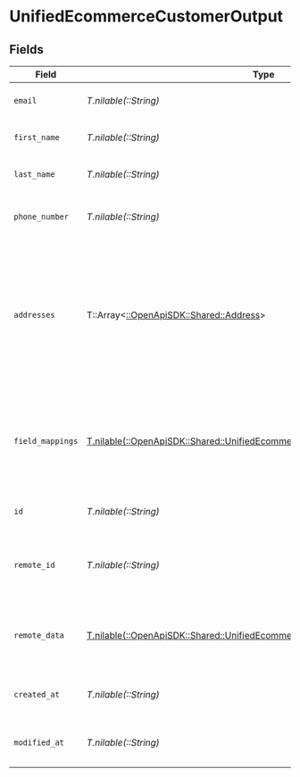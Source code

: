 # UnifiedEcommerceCustomerOutput


## Fields

| Field                                                                                                                                              | Type                                                                                                                                               | Required                                                                                                                                           | Description                                                                                                                                        | Example                                                                                                                                            |
| -------------------------------------------------------------------------------------------------------------------------------------------------- | -------------------------------------------------------------------------------------------------------------------------------------------------- | -------------------------------------------------------------------------------------------------------------------------------------------------- | -------------------------------------------------------------------------------------------------------------------------------------------------- | -------------------------------------------------------------------------------------------------------------------------------------------------- |
| `email`                                                                                                                                            | *T.nilable(::String)*                                                                                                                              | :heavy_minus_sign:                                                                                                                                 | The email of the customer                                                                                                                          | joedoe@gmail.com                                                                                                                                   |
| `first_name`                                                                                                                                       | *T.nilable(::String)*                                                                                                                              | :heavy_minus_sign:                                                                                                                                 | The first name of the customer                                                                                                                     | Joe                                                                                                                                                |
| `last_name`                                                                                                                                        | *T.nilable(::String)*                                                                                                                              | :heavy_minus_sign:                                                                                                                                 | The last name of the customer                                                                                                                      | Doe                                                                                                                                                |
| `phone_number`                                                                                                                                     | *T.nilable(::String)*                                                                                                                              | :heavy_minus_sign:                                                                                                                                 | The phone number of the customer                                                                                                                   | +336666666                                                                                                                                         |
| `addresses`                                                                                                                                        | T::Array<[::OpenApiSDK::Shared::Address](../../models/shared/address.md)>                                                                          | :heavy_minus_sign:                                                                                                                                 | The addresses of the customer                                                                                                                      | [<br/>{<br/>"address_type": "PERSONAL",<br/>"street_1": "5th Avenue",<br/>"state": "New York",<br/>"city": "New York",<br/>"country": "United States of America"<br/>}<br/>] |
| `field_mappings`                                                                                                                                   | [T.nilable(::OpenApiSDK::Shared::UnifiedEcommerceCustomerOutputFieldMappings)](../../models/shared/unifiedecommercecustomeroutputfieldmappings.md) | :heavy_minus_sign:                                                                                                                                 | The custom field mappings of the object between the remote 3rd party & Panora                                                                      | {<br/>"fav_dish": "broccoli",<br/>"fav_color": "red"<br/>}                                                                                         |
| `id`                                                                                                                                               | *T.nilable(::String)*                                                                                                                              | :heavy_minus_sign:                                                                                                                                 | The UUID of the customer                                                                                                                           | 801f9ede-c698-4e66-a7fc-48d19eebaa4f                                                                                                               |
| `remote_id`                                                                                                                                        | *T.nilable(::String)*                                                                                                                              | :heavy_minus_sign:                                                                                                                                 | The remote ID of the customer in the context of the 3rd Party                                                                                      | id_1                                                                                                                                               |
| `remote_data`                                                                                                                                      | [T.nilable(::OpenApiSDK::Shared::UnifiedEcommerceCustomerOutputRemoteData)](../../models/shared/unifiedecommercecustomeroutputremotedata.md)       | :heavy_minus_sign:                                                                                                                                 | The remote data of the customer in the context of the 3rd Party                                                                                    | {<br/>"fav_dish": "broccoli",<br/>"fav_color": "red"<br/>}                                                                                         |
| `created_at`                                                                                                                                       | *T.nilable(::String)*                                                                                                                              | :heavy_minus_sign:                                                                                                                                 | The created date of the object                                                                                                                     | 2024-10-01T12:00:00Z                                                                                                                               |
| `modified_at`                                                                                                                                      | *T.nilable(::String)*                                                                                                                              | :heavy_minus_sign:                                                                                                                                 | The modified date of the object                                                                                                                    | 2024-10-01T12:00:00Z                                                                                                                               |